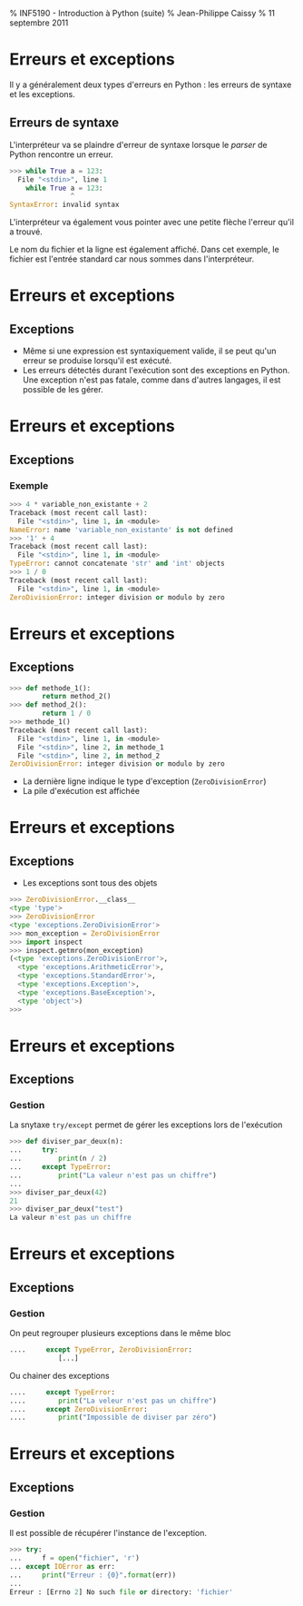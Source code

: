 % INF5190 - Introduction à Python (suite)
% Jean-Philippe Caissy
% 11 septembre 2011

# Erreurs et exceptions

Il y a généralement deux types d'erreurs en Python : les erreurs de syntaxe et les exceptions.

## Erreurs de syntaxe

L'interpréteur va se plaindre d'erreur de syntaxe lorsque le _parser_ de Python rencontre un erreur.

```python
>>> while True a = 123:
  File "<stdin>", line 1
    while True a = 123:
               ^
SyntaxError: invalid syntax
```

L'interpréteur va également vous pointer avec une petite flèche l'erreur qu'il a trouvé.

Le nom du fichier et la ligne est également affiché. Dans cet exemple, le fichier est l'entrée standard car nous sommes
dans l'interpréteur.


# Erreurs et exceptions
## Exceptions

* Même si une expression est syntaxiquement valide, il se peut qu'un erreur se produise lorsqu'il est exécuté.
* Les erreurs détectés durant l'exécution sont des exceptions en Python. Une exception n'est pas fatale, comme dans
d'autres langages, il est possible de les gérer.

# Erreurs et exceptions
## Exceptions
### Exemple

```python
>>> 4 * variable_non_existante + 2
Traceback (most recent call last):
  File "<stdin>", line 1, in <module>
NameError: name 'variable_non_existante' is not defined
>>> '1' + 4
Traceback (most recent call last):
  File "<stdin>", line 1, in <module>
TypeError: cannot concatenate 'str' and 'int' objects
>>> 1 / 0
Traceback (most recent call last):
  File "<stdin>", line 1, in <module>
ZeroDivisionError: integer division or modulo by zero
```

# Erreurs et exceptions
## Exceptions

```python
>>> def methode_1():
        return method_2()
>>> def method_2():
        return 1 / 0
>>> methode_1()
Traceback (most recent call last):
  File "<stdin>", line 1, in <module>
  File "<stdin>", line 2, in methode_1
  File "<stdin>", line 2, in method_2
ZeroDivisionError: integer division or modulo by zero
```

* La dernière ligne indique le type d'exception (`ZeroDivisionError`)
* La pile d'exécution est affichée

# Erreurs et exceptions
## Exceptions

* Les exceptions sont tous des objets

```python
>>> ZeroDivisionError.__class__
<type 'type'>
>>> ZeroDivisionError
<type 'exceptions.ZeroDivisionError'>
>>> mon_exception = ZeroDivisionError
>>> import inspect
>>> inspect.getmro(mon_exception)
(<type 'exceptions.ZeroDivisionError'>,
  <type 'exceptions.ArithmeticError'>,
  <type 'exceptions.StandardError'>,
  <type 'exceptions.Exception'>,
  <type 'exceptions.BaseException'>,
  <type 'object'>)
>>>
```

# Erreurs et exceptions
## Exceptions
### Gestion

La snytaxe `try/except` permet de gérer les exceptions lors de l'exécution

```python
>>> def diviser_par_deux(n):
...     try:
...         print(n / 2)
...     except TypeError:
...         print("La valeur n'est pas un chiffre")
...
>>> diviser_par_deux(42)
21
>>> diviser_par_deux("test")
La valeur n'est pas un chiffre
```

# Erreurs et exceptions
## Exceptions
### Gestion

On peut regrouper plusieurs exceptions dans le même bloc

```python
....     except TypeError, ZeroDivisionError:
            [...]
```

Ou chainer des exceptions

```python
....     except TypeError:
....        print("La veleur n'est pas un chiffre")
....     except ZeroDivisionError:
....        print("Impossible de diviser par zéro")
```

# Erreurs et exceptions
## Exceptions
### Gestion

Il est possible de récupérer l'instance de l'exception.

```python
>>> try:
...     f = open("fichier", 'r')
... except IOError as err:
...     print("Erreur : {0}".format(err))
...
Erreur : [Errno 2] No such file or directory: 'fichier'
```
